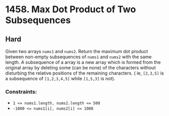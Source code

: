# 1458. Max Dot Product of Two Subsequences

## Hard

Given two arrays `nums1` and `nums2`. Return the maximum dot product between non-empty subsequences of `nums1` and
`nums2` with the same length. A subsequence of a array is a new array which is formed from the original array by
deleting some (can be none) of the characters without disturbing the relative positions of the remaining characters. (
ie, `[2,3,5]` is a subsequence of `[1,2,3,4,5]` while `[1,5,3]` is not).

### Constraints:

- `1 <= nums1.length, nums2.length <= 500`
- `-1000 <= nums1[i], nums2[i] <= 1000`
